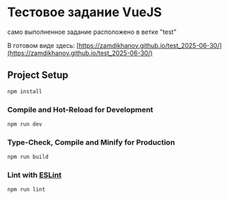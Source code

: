 # Тестовое задание VueJS

само выполненное задание расположено в ветке "test"

В готовом виде здесь: [https://zamdikhanov.github.io/test_2025-06-30/](https://zamdikhanov.github.io/test_2025-06-30/)


## Project Setup

```sh
npm install
```

### Compile and Hot-Reload for Development

```sh
npm run dev
```

### Type-Check, Compile and Minify for Production

```sh
npm run build
```

### Lint with [ESLint](https://eslint.org/)

```sh
npm run lint
```
